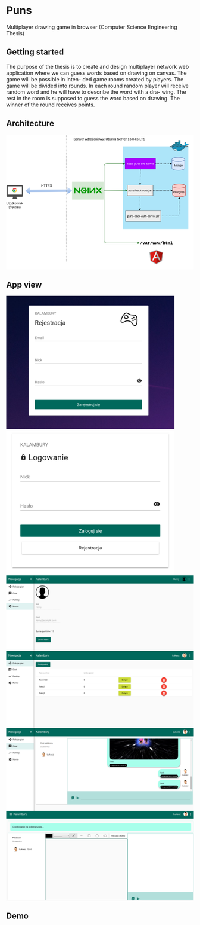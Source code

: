 # Puns

Multiplayer drawing game in browser (Computer Science Engineering Thesis)

## Getting started

The purpose of the thesis is to create and design multiplayer network web application
where we can guess words based on drawing on canvas. The game will be possible in inten-
ded game rooms created by players. The game will be divided into rounds. In each round
random player will receive random word and he will have to describe the word with a dra-
wing. The rest in the room is supposed to guess the word based on drawing. The winner of
the round receives points.

## Architecture

<img align="center" src="https://raw.githubusercontent.com/lukascode/puns/master/docs/Architecture.png">

## App view

<img align="center" width="452" height="356" src="https://raw.githubusercontent.com/lukascode/puns/master/docs/ui_register.png">

<img align="center" width="452" height="392" src="https://raw.githubusercontent.com/lukascode/puns/master/docs/ui_login.png">

<img align="center" src="https://raw.githubusercontent.com/lukascode/puns/master/docs/ui_account.png">

<img align="center" src="https://raw.githubusercontent.com/lukascode/puns/master/docs/ui_dashboard.png">

<img align="center" src="https://raw.githubusercontent.com/lukascode/puns/master/docs/ui_public_chat.png">

<img align="center" src="https://raw.githubusercontent.com/lukascode/puns/master/docs/ui_room.png">

## Demo

